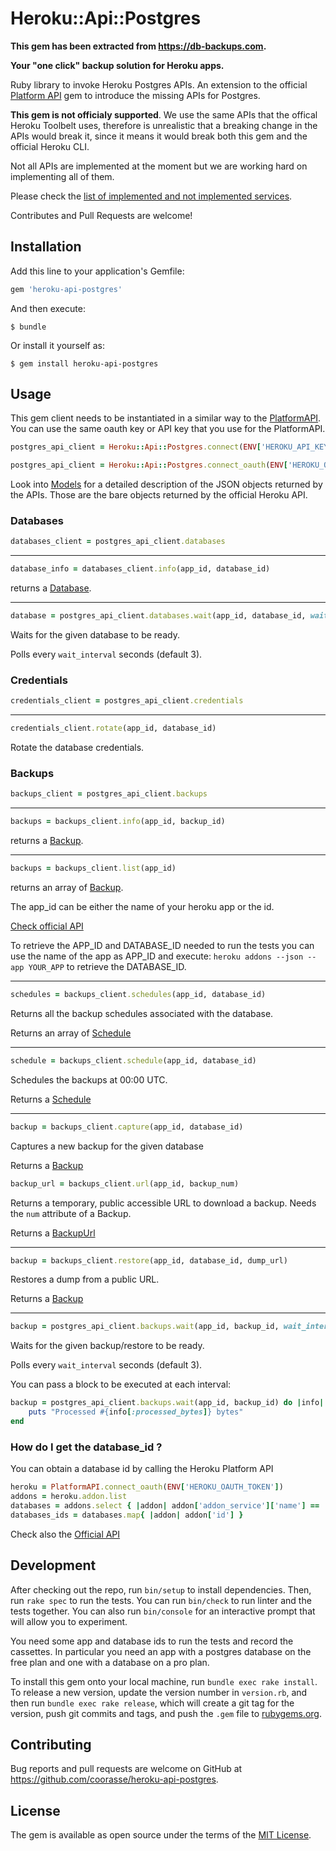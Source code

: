 # Heroku::Api::Postgres

**This gem has been extracted from https://db-backups.com.**

**Your "one click" backup solution for Heroku apps.**

Ruby library to invoke Heroku Postgres APIs.
An extension to the official [Platform API](https://github.com/heroku/platform-api) gem to introduce the missing APIs for Postgres.

**This gem is not officialy supported**. We use the same APIs that the offical Heroku Toolbelt uses,
therefore is unrealistic that a breaking change in the APIs would break it, since it means it would break
both this gem and the official Heroku CLI.


Not all APIs are implemented at the moment but we are working hard on implementing all of them.

Please check the [list of implemented and not implemented services](docs/services.md).

Contributes and Pull Requests are welcome!

## Installation

Add this line to your application's Gemfile:

```ruby
gem 'heroku-api-postgres'
```

And then execute:

    $ bundle

Or install it yourself as:

    $ gem install heroku-api-postgres

## Usage

This gem client needs to be instantiated in a similar way to the [PlatformAPI](https://github.com/heroku/platform-api).
You can use the same oauth key or API key that you use for the PlatformAPI.

```ruby
postgres_api_client = Heroku::Api::Postgres.connect(ENV['HEROKU_API_KEY'])
```


```ruby
postgres_api_client = Heroku::Api::Postgres.connect_oauth(ENV['HEROKU_OAUTH_TOKEN'])
```

Look into [Models](docs/models.md) for a detailed description of the JSON objects returned by the APIs.
Those are the bare objects returned by the official Heroku API.

### Databases

```ruby
databases_client = postgres_api_client.databases
```

---

```ruby
database_info = databases_client.info(app_id, database_id)
```

returns a [Database](docs/models.md#database).

---

```ruby
database = postgres_api_client.databases.wait(app_id, database_id, wait_interval: 5)
```

Waits for the given database to be ready.

Polls every `wait_interval` seconds (default 3).

### Credentials

```ruby
credentials_client = postgres_api_client.credentials
```

---

```ruby
credentials_client.rotate(app_id, database_id)
```

Rotate the database credentials.

### Backups

```ruby
backups_client = postgres_api_client.backups
```

---

```ruby
backups = backups_client.info(app_id, backup_id)
```

returns a [Backup](docs/models.md#backup).

---

```ruby
backups = backups_client.list(app_id)
```

returns an array of [Backup](docs/models.md#backup).

The app_id can be either the name of your heroku app or the id.

[Check official API](https://devcenter.heroku.com/articles/platform-api-reference#app)

To retrieve the APP_ID and DATABASE_ID needed to run the tests you can use the name of the app as APP_ID and execute:
`heroku addons --json --app YOUR_APP` to retrieve the DATABASE_ID.

---

```ruby
schedules = backups_client.schedules(app_id, database_id)
```

Returns all the backup schedules associated with the database.

Returns an array of [Schedule](docs/models.md#schedule)

---

```ruby
schedule = backups_client.schedule(app_id, database_id)
```

Schedules the backups at 00:00 UTC.

Returns a [Schedule](docs/models.md#schedule)

---


```ruby
backup = backups_client.capture(app_id, database_id)
```
Captures a new backup for the given database

Returns a [Backup](docs/models.md#backup)


```ruby
backup_url = backups_client.url(app_id, backup_num)
```
Returns a temporary, public accessible URL to download a backup.
Needs the `num` attribute of a Backup.

Returns a [BackupUrl](docs/models.md#backup_url)

---

```ruby
backup = backups_client.restore(app_id, database_id, dump_url)
```
Restores a dump from a public URL.

Returns a [Backup](docs/models.md#backup)

---

```ruby
backup = postgres_api_client.backups.wait(app_id, backup_id, wait_interval: 5)
```
Waits for the given backup/restore to be ready.

Polls every `wait_interval` seconds (default 3).

You can pass a block to be executed at each interval:

```ruby
backup = postgres_api_client.backups.wait(app_id, backup_id) do |info|
    puts "Processed #{info[:processed_bytes]} bytes"
end
```


### How do I get the database_id ?
You can obtain a database id by calling the Heroku Platform API

```ruby
heroku = PlatformAPI.connect_oauth(ENV['HEROKU_OAUTH_TOKEN'])
addons = heroku.addon.list
databases = addons.select { |addon| addon['addon_service']['name'] == 'heroku-postgresql' }
databases_ids = databases.map{ |addon| addon['id'] }
```

Check also the [Official API](https://devcenter.heroku.com/articles/platform-api-reference#add-on)

## Development

After checking out the repo, run `bin/setup` to install dependencies.
Then, run `rake spec` to run the tests.
You can run `bin/check` to run linter and the tests together.
You can also run `bin/console` for an interactive prompt that will allow you to experiment.

You need some app and database ids to run the tests and record the cassettes.
In particular you need an app with a postgres database on the free plan and one with a database on a pro plan.

To install this gem onto your local machine, run `bundle exec rake install`.
To release a new version, update the version number in `version.rb`, and then run `bundle exec rake release`,
which will create a git tag for the version, push git commits and tags,
and push the `.gem` file to [rubygems.org](https://rubygems.org).

## Contributing

Bug reports and pull requests are welcome on GitHub at https://github.com/coorasse/heroku-api-postgres.

## License

The gem is available as open source under the terms of the [MIT License](https://opensource.org/licenses/MIT).
